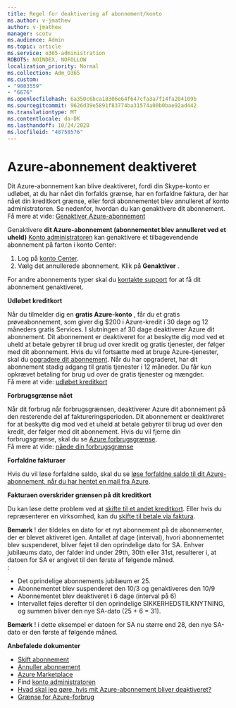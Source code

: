 ```yaml
---
title: Regel for deaktivering af abonnement/konto
ms.author: v-jmathew
author: v-jmathew
manager: scotv
ms.audience: Admin
ms.topic: article
ms.service: o365-administration
ROBOTS: NOINDEX, NOFOLLOW
localization_priority: Normal
ms.collection: Adm_O365
ms.custom:
- "9003559"
- "6676"
ms.openlocfilehash: 6a350c6bca18306e64f647cfa3a7f14fa204109b
ms.sourcegitcommit: 9626d39e5891f83774ba31574a00b0bae92ad442
ms.translationtype: MT
ms.contentlocale: da-DK
ms.lasthandoff: 10/24/2020
ms.locfileid: "48758576"
---
```

# <a name="azure-subscription-disabled"></a>Azure-abonnement deaktiveret

Dit Azure-abonnement kan blive deaktiveret, fordi din Skype-konto er udløbet, at du har nået din forfalds grænse, har en forfaldne faktura, der har nået din kreditkort grænse, eller fordi abonnementet blev annulleret af konto administratoren. Se nedenfor, hvordan du kan genaktivere dit abonnement. Få mere at vide: [Genaktiver Azure-abonnement](https://docs.microsoft.com/azure/billing/billing-subscription-become-disable?WT.mc_id=Portal-Microsoft_Azure_Support)

Genaktivere **dit Azure-abonnement (abonnementet blev annulleret ved et uheld)** [Konto administratoren](https://docs.microsoft.com/azure/billing/billing-subscription-transfer?WT.mc_id=Portal-Microsoft_Azure_Support#whoisaa) kan genaktivere et tilbagevendende abonnement på farten i konto Center:

1. Log på [konto Center](https://account.windowsazure.com/Subscriptions).
2. Vælg det annullerede abonnement. Klik på **Genaktiver** .

For andre abonnements typer skal du [kontakte support](https://portal.azure.com/?#blade/Microsoft_Azure_Support/HelpAndSupportBlade) for at få dit abonnement genaktiveret.

**Udløbet kreditkort**

Når du tilmelder dig en **gratis Azure-konto** , får du et gratis prøveabonnement, som giver dig $200 i Azure-kredit i 30 dage og 12 måneders gratis Services. I slutningen af 30 dage deaktiverer Azure dit abonnement. Dit abonnement er deaktiveret for at beskytte dig mod ved et uheld at betale gebyrer til brug ud over kredit og gratis tjenester, der følger med dit abonnement. Hvis du vil fortsætte med at bruge Azure-tjenester, skal du [opgradere dit abonnement](https://docs.microsoft.com/azure/billing/billing-upgrade-azure-subscription?WT.mc_id=Portal-Microsoft_Azure_Support). Når du har opgraderet, har dit abonnement stadig adgang til gratis tjenester i 12 måneder. Du får kun opkrævet betaling for brug ud over de gratis tjenester og mængder.  
Få mere at vide: [udløbet kreditkort](https://docs.microsoft.com/azure/billing/billing-subscription-become-disable?WT.mc_id=Portal-Microsoft_Azure_Support#your-credit-is-expired)

**Forbrugsgrænse nået**

Når dit forbrug når forbrugsgrænsen, deaktiverer Azure dit abonnement på den resterende del af faktureringsperioden. Dit abonnement er deaktiveret for at beskytte dig mod ved et uheld at betale gebyrer til brug ud over den kredit, der følger med dit abonnement. Hvis du vil fjerne din forbrugsgrænse, skal du se [Azure forbrugsgrænse](https://docs.microsoft.com/azure/cost-management-billing/manage/spending-limit?WT.mc_id=Portal-Microsoft_Azure_Support).  
Få mere at vide: [nåede din forbrugsgrænse](https://docs.microsoft.com/azure/cost-management-billing/manage/subscription-disabled?WT.mc_id=Portal-Microsoft_Azure_Support#you-reached-your-spending-limit)

**Forfaldne fakturaer**

Hvis du vil løse forfaldne saldo, skal du se [løse forfaldne saldo til dit Azure-abonnement, når du har hentet en mail fra Azure](https://docs.microsoft.com/azure/billing/billing-azure-subscription-past-due-balance?WT.mc_id=Portal-Microsoft_Azure_Support).

**Fakturaen overskrider grænsen på dit kreditkort**

Du kan løse dette problem ved at [skifte til et andet kreditkort](https://docs.microsoft.com/azure/billing/billing-how-to-change-credit-card?WT.mc_id=Portal-Microsoft_Azure_Support). Eller hvis du repræsenterer en virksomhed, kan du [skifte til betale via faktura](https://docs.microsoft.com/azure/billing/billing-how-to-pay-by-invoice?WT.mc_id=Portal-Microsoft_Azure_Support).

**Bemærk** ! der tildeles en dato for et nyt abonnement på de abonnementer, der er blevet aktiveret igen. Antallet af dage (interval), hvori abonnementet blev suspenderet, bliver føjet til den oprindelige dato for SA. Enhver jubilæums dato, der falder ind under 29th, 30th eller 31st, resulterer i, at datoen for SA er angivet til den første af følgende måned.  
:

- Det oprindelige abonnements jubilæum er 25.
- Abonnementet blev suspenderet den 10/3 og genaktiveres den 10/9
- Abonnementet blev deaktiveret i 6 dage (interval på 6)
- Intervallet føjes derefter til den oprindelige SIKKERHEDSTILKNYTNING, og summen bliver den nye SA-dato (25 + 6 = 31). 

**Bemærk** ! i dette eksempel er datoen for SA nu større end 28, den nye SA-dato er den første af følgende måned.

**Anbefalede dokumenter**

- [Skift abonnement](https://docs.microsoft.com/azure/billing/billing-how-to-switch-azure-offer?WT.mc_id=Portal-Microsoft_Azure_Support)  
- [Annuller abonnement](https://docs.microsoft.com/azure/billing/billing-how-to-cancel-azure-subscription?WT.mc_id=Portal-Microsoft_Azure_Support)  
- [Azure Marketplace](https://azuremarketplace.microsoft.com/marketplace/?source=datamarket)
- Find [konto administratoren](https://docs.microsoft.com/azure/billing/billing-subscription-transfer?WT.mc_id=Portal-Microsoft_Azure_Support#whoisaa)
- [Hvad skal jeg gøre, hvis mit Azure-abonnement bliver deaktiveret?](https://docs.microsoft.com/azure/billing/billing-subscription-become-disable/?WT.mc_id=Portal-Microsoft_Azure_Support)
- [Grænse for Azure-forbrug](https://docs.microsoft.com/azure/cost-management-billing/manage/spending-limit?WT.mc_id=Portal-Microsoft_Azure_Support)
